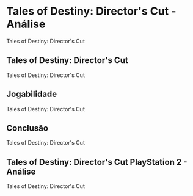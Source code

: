 ---
---

# Tales of Destiny: Director's Cut - Análise

Tales of Destiny: Director's Cut

## Tales of Destiny: Director's Cut

Tales of Destiny: Director's Cut

## Jogabilidade

Tales of Destiny: Director's Cut

## Conclusão

Tales of Destiny: Director's Cut

## Tales of Destiny: Director's Cut PlayStation 2 - Análise

Tales of Destiny: Director's Cut
